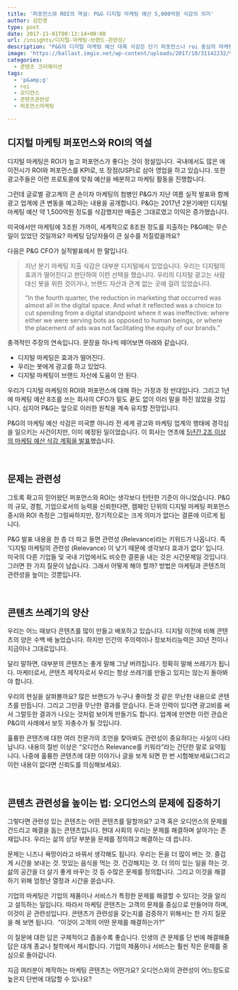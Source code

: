 ```yaml
---
title: '퍼포먼스와 ROI의 역설: P&G 디지털 마케팅 예산 5,000억원 삭감의 의미'
author: 김민영
type: post
date: 2017-11-01T00:13:14+00:00
url: /insights/디지털-마케팅-브랜드-관련성/
description: "P&G의 디지털 마케팅 예산 대폭 삭감은 단기 퍼포먼스나 roi 중심의 마케팅이 생각보다 효과 없으며, 관련성 있는 콘텐츠가 중요하다는 사실을 드러냅니다. 콘텐츠의 관련성을 높이기 위해서는 오디언스와 오디언느의 문제해결에 집중해야 합니다."
image: 'https://ballast.imgix.net/wp-content/uploads/2017/10/31142232/%EB%A7%88%EC%BC%80%ED%8C%85-%EA%B4%80%EB%A0%A8%EC%84%B1.jpg?auto=compress,format'
categories:
  - 콘텐츠 크리에이션
tags:
  - 'p&amp;g'
  - roi
  - 오디언스
  - 콘텐츠관련성
  - 퍼포먼스마케팅

---
```

## 디지털 마케팅 퍼포먼스와 ROI의 역설

디지털 마케팅은 ROI가 높고 퍼포먼스가 좋다는 것이 정설입니다. 국내에서도 많은 에이전시가 ROI와 퍼포먼스를 KPI로, 또 장점(USP)로 삼아 영업을 하고 있습니다. 또한 광고주들은 이런 프로토콜에 맞춰 예산을 배분하고 마케팅 활동을 진행합니다.

그런데 글로벌 광고계의 큰 손이자 마케팅의 첨병인 P&G가 지난 여름 실적 발표와 함께 광고 업계에 큰 변동을 예고하는 내용을 공개합니다. P&G는 2017년 2분기에만 디지털 마케팅 예산 약 1,500억원 정도를 삭감했지만 매출은 그대로였고 이익은 증가했습니다.

미국에서만 마케팅에 3조원 가까이, 세계적으로 8조원 정도를 지출하는 P&G에는 무슨 일이 있었던 것일까요? 마케팅 담당자들이 큰 실수를 저질렀을까요?

다음은 P&G CFO가 실적발표에서 한 말입니다.

> 지난 분기 마케팅 지출 삭감은 대부분 디지털에서 있었습니다. 우리는 디지털의 효과가 떨어진다고 판단하여 이런 선택을 했습니다. 우리의 디지털 광고는 사람 대신 봇을 위한 것이거나, 브랜드 자산과 관계 없는 곳에 걸려 있었습니다.
> 
> “In the fourth quarter, the reduction in marketing that occurred was almost all in the digital space. And what it reflected was a choice to cut spending from a digital standpoint where it was ineffective: where either we were serving bots as opposed to human beings, or where the placement of ads was not facilitating the equity of our brands.”

충격적인 주장의 연속입니다. 문장을 하나씩 떼어보면 아래와 같습니다.

  * 디지털 마케팅은 효과가 떨어진다.
  * 우리는 봇에게 광고를 하고 있었다.
  * 디지털 마케팅이 브랜드 자산에 도움이 안 된다.

우리가 디지털 마케팅의 ROI와 퍼포먼스에 대해 하는 가정과 정 반대입니다. 그리고 1년에 마케팅 예산 8조를 쓰는 회사의 CFO가 밑도 끝도 없이 이러 말을 하진 않았을 것입니다. 심지어 P&G는 앞으로 이러한 원칙을 계속 유지할 전망입니다.

P&G의 마케팅 예산 삭감은 미국뿐 아니라 전 세계 광고와 마케팅 업계의 행태에 경각심을 일으키는 사건이지만, 이미 예정된 일이었습니다. 이 회사는 연초에 [5년간 2조 이상의 마케팅 예산 삭감 계획을 발표][1]했습니다.

&nbsp;

## 문제는 관련성

그토록 확고히 믿어왔던 퍼포먼스와 ROI는 생각보다 탄탄한 기준이 아니었습니다. P&G의 규모, 경험, 기업으로서의 능력을 신뢰한다면, 캠페인 단위의 디지털 마케팅 퍼포먼스 중시와 ROI 측정은 그럴싸하지만, 장기적으로는 크게 의미가 없다는 결론에 이르게 됩니다.

P&G 발표 내용을 한 층 더 파고 들면 관련성 (Relevance)라는 키워드가 나옵니다. 즉 &#8216;디지털 마케팅의 관련성 (Relevance) 이 낮기 때문에 생각보다 효과가 없다&#8217; 입니다. 미국의 다른 기업들 및 국내 기업에서도 비슷한 결론을 내는 것은 시간문제일 것입니다. 그러면 한 가지 질문이 남습니다. 그래서 어떻게 해야 할까? 방법은 마케팅과 콘텐츠의 관련성을 높이는 것뿐입니다.

&nbsp;

## 콘텐츠 쓰레기의 양산

우리는 어느 때보다 콘텐츠를 많이 만들고 배포하고 있습니다. 디지털 이전에 비해 콘텐츠의 양은 수백 배 늘었습니다. 하지만 인간의 주의력이나 정보처리능력은 30년 전이나 지금이나 그대로입니다.
  
달리 말하면, 대부분의 콘텐츠는 좋게 말해 그냥 버려집니다. 정확히 말해 쓰레기가 됩니다. 마케터로서, 콘텐츠 제작자로서 우리는 항상 쓰레기를 만들고 있지는 않는지 돌아봐야 합니다.

우리의 현실을 살펴볼까요? 많은 브랜드가 누구나 좋아할 것 같은 무난한 내용으로 콘텐츠를 만듭니다. 그리고 그만큼 무난한 결과를 얻습니다. 돈과 인력이 있다면 광고비를 써서 그럴듯한 결과가 나오는 것처럼 보이게 만들기도 합니다. 업계에 만연한 이런 관습은 P&G의 사례에서 보듯 자충수가 될 것입니다.

훌륭한 콘텐츠에 대한 여러 전문가의 조언을 찾아봐도 관련성이 중요하다는 사실이 나타납니다. 내용의 절반 이상은 &#8220;오디언스 Relevance를 키워라&#8221;라는 간단한 말로 요약됩니다. 나중에 훌륭한 콘텐츠에 대한 이야기나 글을 보게 되면 한 번 시험해보세요(그리고 이런 내용이 없다면 신뢰도를 의심해보세요).

&nbsp;

## 콘텐츠 관련성을 높이는 법: 오디언스의 문제에 집중하기

그렇다면 관련성 있는 콘텐츠는 어떤 콘텐츠를 말할까요? 고객 혹은 오디언스의 문제를 건드리고 해결을 돕는 콘텐츠입니다. 현대 사회의 우리는 문제를 해결하며 살아가는 존재입니다. 우리는 삶의 상당 부분을 문제를 정의하고 해결하는 데 씁니다.

문제는 니즈나 욕망이라고 바꿔서 생각해도 됩니다. 우리는 돈을 더 많이 버는 것. 즐겁게 시간을 보내는 것. 맛있는 음식을 먹는 것. 건강해지는 것. 더 의미 있는 일을 하는 것. 삶의 공간을 더 살기 좋게 바꾸는 것 등 수많은 문제를 정의합니다. 그리고 이것을 해결하기 위해 엄청난 열정과 시간을 쏟습니다.

기업의 마케팅은 기업의 제품이나 서비스가 특정한 문제를 해결할 수 있다는 것을 알리고 설득하는 일입니다. 따라서 마케팅 콘텐츠는 고객의 문제를 중심으로 만들어야 하며, 이것이 곧 관련성입니다. 콘텐츠가 관련성을 갖는지를 검증하기 위해서는 한 가지 질문을 해 보면 됩니다.  &#8220;이것이 고객의 어떤 문제를 해결하는가?&#8221;

이 질문에 대한 답은 구체적이고 좁을수록 좋습니다. 인생의 큰 문제를 단 번에 해결해줄 답은 대개 종교나 철학에서 제시합니다. 기업의 제품이나 서비스는 훨씬 작은 문제를 중심으로 돌아갑니다.

지금 여러분이 제작하는 마케팅 콘텐츠는 어떤가요? 오디언스와의 관련성이 어느정도로 높은지 단번에 대답할 수 있나요?

 [1]: https://adage.com/article/cmo-strategy/p-g-cut-2-billion-media-agency-costs/308811/